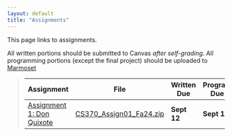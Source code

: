 ```yaml
---
layout: default
title: "Assignments"
---
```


This page links to assignments.

All written portions should be submitted to Canvas *after self-grading*. All programming portions (except the final project) should be uploaded to [Marmoset](https://cs.ycp.edu/marmoset/)

> Assignment | File | Written Due | Program Due |
> ---------- | ---- | ----------- | ----------- |
> [Assignment 1: Don Quixote](assign01.html)       | [CS370\_Assign01\_Fa24.zip](src/CS370_Assign01_Fa24.zip) | **Sept 12**  | **Sept 16** |




<!--
> [Assignment 2: Rollin Train](assign02.html)      | [CS370\_Assign02\_Fa23.zip](src/CS370_Assign02_Fa23.zip) | **Sept 21** | **Milestone 1: Sept 18** <br /> **Milestone 2: Sept 25** | [assign02sol.pdf](sol/assign02sol.pdf) |
> [Assignment 3: LimeLight](assign03.html)         | [CS370\_Assign03\_Fa23.zip](src/CS370_Assign03_Fa23.zip) | **Oct 19**  | **Milestone 1: Oct 6** <br /> **Milestone 2: Oct 23** | [assign03sol.pdf](sol/assign03sol.pdf) |
> [Assignment 4: WalkingMan](assign04.html)        | [CS370\_Assign04\_Fa23.zip](src/CS370_Assign04_Fa23_.zip) | **Nov 14**  | **Milestone 1: Nov 6** <br /> **Milestone 2: Nov 15** | [assign04sol.pdf](sol/assign04sol.pdf) |
> [Final Project: Think Inside the Box](project.html) <br /> [Evaluation Form](CS370_Final_Project_eval.docx) | [CS370_Project_Fa23.zip](src/CS370_Project_Fa23.zip) | |  <br /> **Milestone 1: Oct 12** <br /> **Milestone 2: Nov 9** <br /> **Final Demo: Dec 7 at 8am** | |
-->